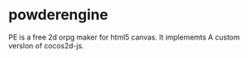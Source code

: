 powderengine
============

PE is a free 2d orpg maker for html5 canvas. It implememts A custom versIon of cocos2d-js. 
